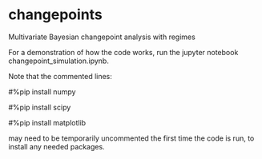 # changepoints
Multivariate Bayesian changepoint analysis with regimes

For a demonstration of how the code works, run the jupyter notebook changepoint_simulation.ipynb.

Note that the commented lines:

#%pip install numpy

#%pip install scipy

#%pip install matplotlib

may need to be temporarily uncommented the first time the code is run, to install any needed packages.
